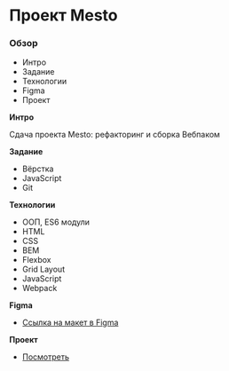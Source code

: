 # Проект Mesto

### Обзор
* Интро
* Задание
* Технологии
* Figma
* Проект

**Интро**

Сдача проекта Mesto: рефакторинг и сборка Вебпаком

**Задание**

* Вёрстка
* JavaScript
* Git

**Технологии**

* ООП, ES6 модули 
* HTML
* CSS
* BEM
* Flexbox
* Grid Layout
* JavaScript
* Webpack

**Figma**

* [Ссылка на макет в Figma](https://www.figma.com/file/bjyvbKKJN2naO0ucURl2Z0/JavaScript.-Sprint-5?node-id=0%3A1)

**Проект**

* [Посмотреть](https://nikolaybugynin.github.io/mesto/index.html)
